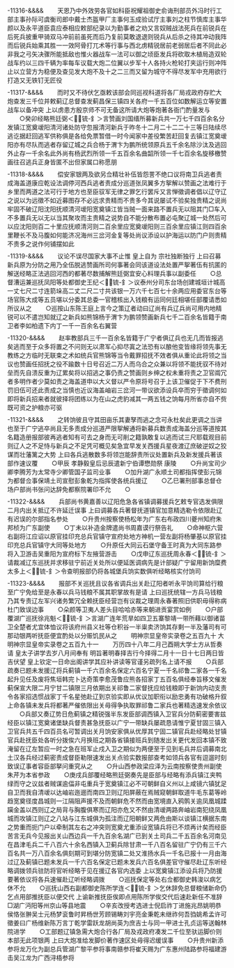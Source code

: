 <!-- { "loadSidebar": true } -->
　　$$$$-11316-&&&&
　　天恩乃中外效劳各官如科臣祝耀祖御史俞诲刑部员外冯时行工部主事孙际可虞衡司郎中戴士杰盔甲厂主事何玉成验试厅主事刘之柱节慎库主事华颜以及永平道臣袁应泰相应敕部纪录以为勤事者之劝又言奴贼战法死兵在前锐兵在后死兵披重甲骑双马冲前前虽死而后乃复前莫敢退退则锐兵从后杀之待其冲动我阵而后锐兵始乘其胜一一效阿骨打兀术等行事与西北虏精锐居前老弱居后者不同此必非我之弓矢决骤所能抵敌也惟火器战车一法可以御之顷臣发兵将砍取木植局造双轮战车约以三四千辆为率每车议载大炮二位翼以步军十人各持火枪轮打夹运行则冲阵止以立营方为稳便及查见发大炮不及十之二三而又留为城守不得尽发军中充用欲行打造又无铁钉无匠役
　　$$$$-11317-&&&&
　　而时又不待伏乞亟敕该部会同巡视科道将各厂局戎政府存贮大炮查发三千位并敕蓟辽总督查发蓟昌保三镇四关各府一千五百位如数解运立等安置战车以备冲突  上以虏患方殷京师不可无备这所请大炮等炮著各衙门酌量发与
　　○癸卯经略熊廷弼＜锍-釒＞言赞画刘国缙所募新兵共一万七千四百余名分发镇江宽奠叆阳清河诸处防守忽报清河新兵于昨冬十二月二十二二十三等日陆续尽逃讫据赶回逃军供称俱是各给免票暂借一时今闻家中差役繁苦赶回复去镇江宽奠叆阳亦有尽队而逃者存留辽城之兵合杨于渭卞为鹏所统领原兵五千余名除沙汰及逃回外止存一千余名此外尚有杨武烈所领一千五百余名曲韶所领一千七百余名旋移檄赞画往召逃兵正身皆匿不出但家属口称愿朋
　　$$$$-11318-&&&&
　　偿安家银两及欲另佥精壮补伍皆怨詈不绝口议将南卫兵逃者责成海盖道康应乾设法调停河西兵逃者责成分巡道张凤翼多方挐解以赞画之法难行于乡里而两道之法可行于地方也至臣驭军无律之罪乞行罢斥又言惮徵调者倡以辽守辽之说以为远徵不如近募图存不必远求贵精而不贵多今其说屡试不验矣独贵精之说尚牢固不破辽阳沈阳抚顺清河叆阳宽奠镇江皆当贼一面来路不置兵无以阻其门□车入不多置兵无以无以当其聚攻而主贵精之说势自不能分散布置必屯聚辽城一处然后可以应沈阳则百二十里应抚顺清河则二百余里应宽奠叆阳则三百余里应镇江则四百余里鞭长不及马腹如何能济况海州三岔河金复等处尚议添设以护海运以防门户则贵精不贵多之说作何铺摆如此
　　$$$$-11319-&&&&
　　议论不误尽国家大事不止惟  皇上自为  宗社独断独行  上曰召募新兵原为分防之用乃全伍脱逃赞画所司何事著会同该道设法处置严挐著伍有抗匿的解送经略正法逃回河西的都著尽数捕解熊廷弼宜安心料理兵事以副委任
　　○总督漕运兼巡抚凤阳等处都御史王纪＜锍-釒＞议泰州分司东台场创建城垣计城高一丈七尺二寸连箭垛高二丈二尺二寸共该银一万六千七百七十余两应用委官东台等场官陈大成等五员堪以分委其总委一官稽核出入钱粮有运同何廷相堪任部覆请悉如所议从之
　　○巡按山东陈王庭上言今之策辽者动曰辽尚有兵辽兵尚可用内地精锐可以不遣岂知就辽之新兵如熊锦杨于渭卞为鹏领赞画新兵七千二百余名皆籍于南卫者李如柏遗下内丁一千一百余名右翼营
　　$$$$-11320-&&&&
　　赵率教部兵三千一百余名皆籍于广宁者俱辽兵也无几而皆报逃矣逃而至于众多将置之不问则无以肃军心抑尽寘之法恐有以酿他变皆缘将领先事无教练之方临时无联束之术如统兵官熊锦等当令戴罪招抚不效者俱从重论此将领之当议也赞画任招抚之役不踰数十日号召近二万人而乌合之众兼以将领不能抚驭不待对垒而先自溃反重为辽累矣将以招逃之事仍责之赞画则乡绅之权未重将责之卫官阘冗者多明作者少莫如责之海盖道申以大义督以严令原将号召于上该卫催促于下不费刑罚旧伍可还此责成之当慎也近议海盖岫岩三岔河一带议欲添设兵卒而穷于徵调何如即将新兵招来者就彼择将团练以为在山之虎豹减其一两五钱之饷每月所省亦自不赀既可资之护粮亦可驱
　　$$$$-11321-&&&&
　　之转饷彼且守其田亩乐其妻孥而逃之念可永杜矣此更调之当讲也至于广宁逃卒尚且无多责成分巡道严限挐解通将新募兵数责成海盖分巡等道按其名籍造册报部彼再逃者知有可去之身而无可削之籍孰敢复以逃而试三尺耶载观目前则辽人之不足恃与新兵之不足凭可概见矣急宜早发关西援兵星夜渡辽庶破逆奴之狡谋而壮藩篱之大势  上曰各兵逃散数多将领岂能辞责所议处置新兵及新发援兵著该部作速议覆
　　○甲辰  孝静毅皇后忌辰遣新宁伯谭懋勋祭  康陵
　　○升尚宝司少卿李腾芳为太常寺少卿管国子监司业事
　　○加升湖广永顺土司都指挥使彭元锦为都督佥事保靖土司宣慰彭象乾为指挥使各统兵援辽
　　○乙巳署刑部事总督仓场户部尚书张问达辞免都察院署印不允
　　○
　　$$$$-11322-&&&&
　　兵部尚书黄嘉善以辽阳危急各省镇调募援兵乞敕专官选发俱限二月内出关抵辽不许延迁误事  上曰调募各兵著督抚道镇官加意精选勒令依限赴辽有迟误的尔部指名参处
　　○升贵州按察使杨松年为广东右布政四川夔州知府朱邦桢为广东副使
　　○丁未以补造金牌遣尚书周嘉谟行祭告礼
　　○命神枢六营右副将江应诏以原官挂印充总兵官镇守宣府处地方神机一营左副将杨肇基以原官挂印充总兵官镇守大同等处地方
　　○升原任大同云石堡守备王时真为大同东路参将入卫游击吴重阳为宣府标下左掖营游击
　　○戊申辽东巡抚周永春＜锍-釒＞请裁减辽东巡抚并求移驻宁前近关处所以便延医调病先是计部疑广宁留用新饷糜费太多上＜锍-釒＞令查明报部仍将各城堡兵饷实数俱听经略核实付饷司
　　$$$$-11323-&&&&
　　报部不关巡抚且议各省调兵出关赴辽阳者听永平饷司算给行粮至广宁免给至是永春以兵马钱粮不属其职掌故有是请  上曰巡抚统辖一方兵马钱粮乃其专责辽左军兴诸务繁冗全赖抚臣经营岂有议裁之理周永春著照旧供职毋得称病杜门致误边事
　　○朵颜等卫夷人差头目哈哈赤等来朝进贡宴赏如例
　　○户部覆湖广巡抚徐兆魁＜锍-釒＞言湖广连年荒旱如四卫五寨黎靖一带所藉以御诸苗卫全楚者尤宜体恤议将该府州县义社等仓积谷一半粜卖济饷其存剩一半及藩司有可那动银两听抚臣便宜酌处以分赈饥民从之
　　明神宗显皇帝实录卷之五百九十
大明神宗显皇帝实录卷之五百九十一
　　万历四十八年二月己酉朔大学士方从哲奏请  皇太子讲学去岁八月间奉有  明旨著明春择吉行今择得二月十一日十七日两日皆吉伏望  皇上钦定一日命出阁讲学其应补讲读等官谨另疏列名上请不报
　　○兵部疏奏已题未发援辽将兵蓟镇一千六百余名保定六百名宁夏一千名祁鲁二家各一千名起升见任及废将焦垣韩完卜达奇策李愈茂鲁应熊各招家丁五百名俱经奉旨移文催发蓟保宣大限二月宁甘二镇限三月依期出关祁鲁二家督抚应给钱粮即于新饷内动支责令各家招选惯战家丁千名星弛赴辽到京验实即从优议加职衔以励忠勇有功破格升叙  上命各镇未发兵将都著严催依限出关毋得争执取罪祁鲁二家兵也著精选速发余依议
　　○兵部又奏辽势日危蓟镇之精锐强半东发臣部调西镇入卫官兵分防蓟密要害兹经臣以镇江宽奠诸堡缺兵督责甚急抚臣以广宁一带缺兵屡疏恳请惟宁夏甘固三镇入卫官兵共五千四百员名可暂调出关月饷安家俱从优厚其宁固二镇官兵赴经略处甘镇官兵赴抚臣处各听分拨俟六月换班之期各省镇接班兵到随发出关更代发回本镇不致淹留在辽左暂应一时之急在班军止戍入卫之期似为两便至于见到毛兵并后调募南北土汉各兵经过蓟密责成督臣勒限速发出关点验实数报部查考如领兵各官有逗遛时刻致误辽事者容臣部拏问重究从之
　　○升山西参政梁应泽为云南按察使贵州副使朱芹为本省参政
　　○庚戌兵部覆经略熊廷弼奏先是臣部与经略有添兵镇江夹鸭绿而守之议兹者贼谋逾偪非屯重兵于宽奠镇江必不可朝鲜自义州以上咸镜六镇犹足自卫而我自清叆以达岫岩迤逦而南四卫则辽阳屏蔽在焉贼窥朝鲜取道牛毛东葛等岭趋宽奠径度昌城则一江隔阻声援不及而朝鲜危不然而由宽境直入鸦鹘关逾凤凰城蹂躏金盖以西则辽之局背与胸腹俱寒而辽阳亦危又不然由清叆两路奔岫岩南犯绕凤凰城而攻镇江则辽之八站与江东城俱为孤注而辽阳朝鲜又两危由斯以谈镇江横据东南之势重而扼门户以牵制其左右之冲突则宽奠尤重添设宽镇兵将已不烦再计矣而经臣苦言无兵今见报出关山西边兵一千九百余名湖广已到关土司兵二千五百余名河南见在昌津毛兵二千八百六十余名西镇入卫蓟兵除甘肃一千八百名留驻广宁仍有三千六百名共一万八百余名俱刻期可到堪分防宽镇二处又淮扬水兵一千名已报十一月由海过辽及蓟镇已题未发兵一千六百名保定已题未发兵六百名俱差官守催尽赴辽东听经略调拨领兵驻防将官听经略于见在援辽各官内选委  上以宽奠镇江添设兵将乃防援要著依议将各兵速催赴辽听经略调拨
　　○巡抚保定等处右佥都御史韩浚以病乞休不允
　　○巡抚山西右副都御史陈所学连＜锍-釒＞乞休辞免总督粮储新命仍乞点用部推抚臣以便交代  上谕新推抚臣俟即点用陈所学俟交代后速赴新任不准辞□湖广沔阳等州京山等县地震
　　○辛亥改授考选进士倪启祚丁进施兆昂姚明恭侯恪张翀吴士元杨梦衮鲁时昇杨世芳顾锡畴刘宇亮金秉乾未继祚何吾驺姚希孟许可徵姜曰广杨维新陈万言丁乾学雷跃龙胡尚英为庶吉士与同一甲进士孔贞运等送翰林院进学
　　○工部题辽镇急需大炮合行各厂局及戎政府凑发二千位至驮运脚价则本部无此项银两  上曰大炮准给发脚价著作速区处毋得迟缓误事
　　○升贵州新添参将龙万化为副总兵管湖广黎平参将事南赣参将崔天赐为广东惠州陆路参将福建游击吴江龙为广西浔梧参将
